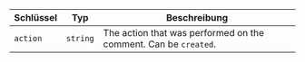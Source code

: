 | Schlüssel | Typ      | Beschreibung                                                    |
| --------- | -------- | --------------------------------------------------------------- |
| `action`  | `string` | The action that was performed on the comment. Can be `created`. |

